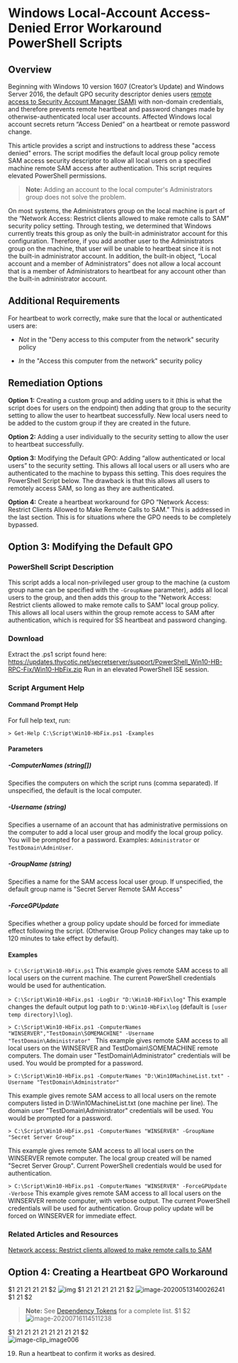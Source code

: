 [title]: # (Windows Local-Account Access-Denied Error Workaround PowerShell Scripts)
[tags]: # (troubleshooting, workaround, Access-Denied Error)
[priority]: # (1000)

# Windows Local-Account Access-Denied Error Workaround PowerShell Scripts

## Overview 

Beginning with Windows 10 version 1607 (Creator’s Update) and Windows Server 2016, the default GPO security descriptor denies users [remote access to Security Account Manager (SAM)](https://docs.microsoft.com/en-us/windows/device-security/security-policy-settings/network-access-restrict-clients-allowed-to-make-remote-sam-calls) with non-domain credentials, and therefore prevents remote heartbeat and password changes made by otherwise-authenticated local user accounts. Affected Windows local account secrets return “Access Denied” on a heartbeat or remote password change.

This article provides a script and instructions to address these "access denied" errors. The script modifies the default local group policy remote SAM access security descriptor to allow all local users on a specified machine remote SAM access after authentication. This script requires elevated PowerShell permissions.

> **Note:** Adding an account to the local computer's Administrators group does not solve the problem.

On most systems, the Administrators group on the local machine is part of the “Network Access: Restrict clients allowed to make remote calls to SAM” security policy setting. Through testing, we determined that Windows currently treats this group as only the built-in administrator account for this configuration. Therefore, if you add another user to the Administrators group on the machine, that user will be unable to heartbeat since it is not the built-in administrator account. In addition, the built-in object, “Local account and a member of Administrators” does not allow a local account that is a member of Administrators to heartbeat for any account other than the built-in administrator account.

## Additional Requirements

For heartbeat to work correctly, make sure that the local or authenticated users are:

- *Not* in the "Deny access to this computer from the network" security policy

- *In* the "Access this computer from the network" security policy

## Remediation Options

**Option 1:** Creating a custom group and adding users to it (this is what the script does for users on the endpoint) then adding that group to the security setting to allow the user to heartbeat successfully. New local users need to be added to the custom group if they are created in the future.

**Option 2:** Adding a user individually to the security setting to allow the user to heartbeat successfully.

**Option 3:** Modifying the Default GPO: Adding “allow authenticated or local users” to the security setting. This allows all local users or all users who are authenticated to the machine to bypass this setting. This does requires the PowerShell Script below. The drawback is that this allows all users to remotely access SAM, so long as they are authenticated.

**Option 4:** Create a heartbeat workaround for GPO “Network Access: Restrict Clients Allowed to Make Remote Calls to SAM.” This is addressed in the last section. This is for situations where the GPO needs to be completely bypassed.

## Option 3: Modifying the Default GPO

### PowerShell Script Description

This script adds a local non-privileged user group to the machine (a custom group name can be specified with the `-GroupName` parameter), adds all local users to the group, and then adds this group to the "Network Access: Restrict clients allowed to make remote calls to SAM" local group policy. This allows all local users within the group remote access to SAM after authentication, which is required for SS heartbeat and password changing.

### Download

Extract the .ps1 script found here:
https://updates.thycotic.net/secretserver/support/PowerShell_Win10-HB-RPC-Fix/Win10-HbFix.zip
Run in an elevated PowerShell ISE session.

### Script Argument Help

#### Command Prompt Help

For full help text, run:

 `> Get-Help C:\Script\Win10-HbFix.ps1 -Examples` 

#### Parameters

##### -ComputerNames (string[])

Specifies the computers on which the script runs (comma separated). If unspecified, the default is the local computer. 

##### -Username (string)

Specifies a username of an account that has administrative permissions on the computer to add a local user group and modify the local group policy. You will be prompted for a password. Examples: `Administrator` or `TestDomain\AdminUser`.

##### -GroupName (string)

Specifies a name for the SAM access local user group. If unspecified, the default group name is "Secret Server Remote SAM Access"

##### -ForceGPUpdate

Specifies whether a group policy update should be forced for immediate effect following the script. (Otherwise Group Policy changes may take up to 120 minutes to take effect by default).

#### Examples

`> C:\Script\Win10-HbFix.ps1` 
This example gives remote SAM access to all local users on the current machine. The current PowerShell credentials would be used for authentication. 

`> C:\Script\Win10-HbFix.ps1 -LogDir "D:\Win10-HbFix\log"` 
This example changes the default output log path to `D:\Win10-HbFix\log` (default is `[user temp directory]\log`). 

 `> C:\Script\Win10-HbFix.ps1 -ComputerNames "WINSERVER","TestDomain\SOMEMACHINE" -Username "TestDomain\Administrator" ` 
This example gives remote SAM access to all local users on the WINSERVER and TestDomain\SOMEMACHINE remote computers. The domain user "TestDomain\Administrator" credentials will be used. You would be prompted for a password.

 `> C:\Script\Win10-HbFix.ps1 -ComputerNames "D:\Win10MachineList.txt" -Username "TestDomain\Administrator"` 

This example gives remote SAM access to all local users on the remote computers listed in D:\Win10MachineList.txt (one machine per line). The domain user "TestDomain\Administrator" credentials will be used. You would be prompted for a password.

`> C:\Script\Win10-HbFix.ps1 -ComputerNames "WINSERVER" -GroupName "Secret Server Group"` 

This example gives remote SAM access to all local users on the WINSERVER remote computer. The local group created will be named "Secret Server Group". Current PowerShell credentials would be used for authentication.

 `> C:\Script\Win10-HbFix.ps1 -ComputerNames "WINSERVER" -ForceGPUpdate -Verbose` 
This example gives remote SAM access to all local users on the WINSERVER remote computer, with verbose output. The current PowerShell credentials will be used for authentication. Group policy update will be forced on WINSERVER for immediate effect. 

### Related Articles and Resources

 [Network access: Restrict clients allowed to make remote calls to SAM](https://docs.microsoft.com/en-us/windows/security/threat-protection/security-policy-settings/network-access-restrict-clients-allowed-to-make-remote-sam-calls)

## Option 4: Creating a Heartbeat GPO Workaround
$1
$2$1
$2$1
$2$1
$2$1
$2
   ![img](images/clip_image002.jpg)
$1
$2$1
$2$1
$2$1
$2$1
$2$1
$2
    ![image-20200513140026241](images/image-20200513140026241.png)
$1
$2$1
$2
> **Note:** See [Dependency Tokens](../../api-scripting/dependency-tokens/index.md) for a complete list.
$1
$2    
    ![image-20200716114511238](images/image-20200716114511238.png)
    
$1
$2$1
$2$1
$2$1
$2$1
$2$1
$2$1
$2$1
$2$1
$2    
    ![image-clip_image006](images/clip_image006.jpg)
    
19. Run a heartbeat to confirm it works as desired.